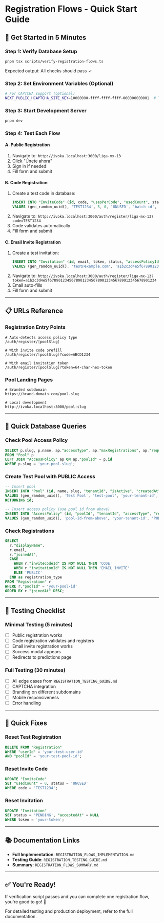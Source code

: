 # Registration Flows - Quick Start Guide

## 🚀 Get Started in 5 Minutes

### Step 1: Verify Database Setup
```bash
pnpm tsx scripts/verify-registration-flows.ts
```

Expected output: All checks should pass ✓

### Step 2: Set Environment Variables (Optional)
```bash
# For CAPTCHA support (optional)
NEXT_PUBLIC_HCAPTCHA_SITE_KEY=10000000-ffff-ffff-ffff-000000000001  # Test key
```

### Step 3: Start Development Server
```bash
pnpm dev
```

### Step 4: Test Each Flow

#### A. Public Registration
1. Navigate to: `http://ivoka.localhost:3000/liga-mx-13`
2. Click "Únete ahora"
3. Sign in if needed
4. Fill form and submit

#### B. Code Registration
1. Create a test code in database:
   ```sql
   INSERT INTO "InviteCode" (id, code, "usesPerCode", "usedCount", status, "batchId", "createdAt", "updatedAt")
   VALUES (gen_random_uuid(), 'TEST1234', 5, 0, 'UNUSED', 'batch-id', NOW(), NOW());
   ```
2. Navigate to: `http://ivoka.localhost:3000/auth/register/liga-mx-13?code=TEST1234`
3. Code validates automatically
4. Fill form and submit

#### C. Email Invite Registration
1. Create a test invitation:
   ```sql
   INSERT INTO "Invitation" (id, email, token, status, "accessPolicyId", "expiresAt", "createdAt", "updatedAt")
   VALUES (gen_random_uuid(), 'test@example.com', 'a1b2c3d4e5f6789012345678901234567890123456789012345678901234', 'PENDING', 'policy-id', NOW() + INTERVAL '7 days', NOW(), NOW());
   ```
2. Navigate to: `http://ivoka.localhost:3000/auth/register/liga-mx-13?token=a1b2c3d4e5f6789012345678901234567890123456789012345678901234`
3. Email auto-fills
4. Fill form and submit

---

## 📋 URLs Reference

### Registration Entry Points
```
# Auto-detects access policy type
/auth/register/[poolSlug]

# With invite code prefill
/auth/register/[poolSlug]?code=ABCD1234

# With email invitation token
/auth/register/[poolSlug]?token=64-char-hex-token
```

### Pool Landing Pages
```
# Branded subdomain
https://brand.domain.com/pool-slug

# Local development
http://ivoka.localhost:3000/pool-slug
```

---

## 🔧 Quick Database Queries

### Check Pool Access Policy
```sql
SELECT p.slug, p.name, ap."accessType", ap."maxRegistrations", ap."requireCaptcha"
FROM "Pool" p
LEFT JOIN "AccessPolicy" ap ON ap."poolId" = p.id
WHERE p.slug = 'your-pool-slug';
```

### Create Test Pool with PUBLIC Access
```sql
-- Insert pool
INSERT INTO "Pool" (id, name, slug, "tenantId", "isActive", "createdAt", "updatedAt")
VALUES (gen_random_uuid(), 'Test Pool', 'test-pool', 'your-tenant-id', true, NOW(), NOW())
RETURNING id;

-- Insert access policy (use pool id from above)
INSERT INTO "AccessPolicy" (id, "poolId", "tenantId", "accessType", "requireCaptcha", "createdAt", "updatedAt")
VALUES (gen_random_uuid(), 'pool-id-from-above', 'your-tenant-id', 'PUBLIC', false, NOW(), NOW());
```

### Check Registrations
```sql
SELECT 
  r."displayName",
  r.email,
  r."joinedAt",
  CASE 
    WHEN r."inviteCodeId" IS NOT NULL THEN 'CODE'
    WHEN r."invitationId" IS NOT NULL THEN 'EMAIL_INVITE'
    ELSE 'PUBLIC'
  END as registration_type
FROM "Registration" r
WHERE r."poolId" = 'your-pool-id'
ORDER BY r."joinedAt" DESC;
```

---

## 🎯 Testing Checklist

### Minimal Testing (5 minutes)
- [ ] Public registration works
- [ ] Code registration validates and registers
- [ ] Email invite registration works
- [ ] Success modal appears
- [ ] Redirects to predictions page

### Full Testing (30 minutes)
- [ ] All edge cases from `REGISTRATION_TESTING_GUIDE.md`
- [ ] CAPTCHA integration
- [ ] Branding on different subdomains
- [ ] Mobile responsiveness
- [ ] Error handling

---

## 🐛 Quick Fixes

### Reset Test Registration
```sql
DELETE FROM "Registration" 
WHERE "userId" = 'your-test-user-id' 
AND "poolId" = 'your-test-pool-id';
```

### Reset Invite Code
```sql
UPDATE "InviteCode" 
SET "usedCount" = 0, status = 'UNUSED'
WHERE code = 'TEST1234';
```

### Reset Invitation
```sql
UPDATE "Invitation"
SET status = 'PENDING', "acceptedAt" = NULL
WHERE token = 'your-token';
```

---

## 📚 Documentation Links

- **Full Implementation**: `REGISTRATION_FLOWS_IMPLEMENTATION.md`
- **Testing Guide**: `REGISTRATION_TESTING_GUIDE.md`
- **Summary**: `REGISTRATION_FLOWS_SUMMARY.md`

---

## ✅ You're Ready!

If verification script passes and you can complete one registration flow, you're good to go! 🎉

For detailed testing and production deployment, refer to the full documentation.
